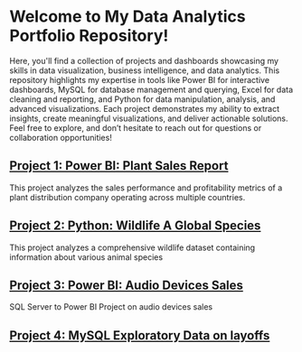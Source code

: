 #  Welcome to My Data Analytics Portfolio Repository!

Here, you'll find a collection of projects and dashboards showcasing my skills in data visualization, business intelligence, and data analytics. This repository highlights my expertise in tools like Power BI for interactive dashboards, MySQL for database management and querying, Excel for data cleaning and reporting, and Python for data manipulation, analysis, and advanced visualizations. Each project demonstrates my ability to extract insights, create meaningful visualizations, and deliver actionable solutions. Feel free to explore, and don’t hesitate to reach out for questions or collaboration opportunities!

## [Project 1: Power BI: Plant Sales Report](https://github.com/Ruben-Eduard/PortfolioProjects/tree/main/Power%20BI)

This project analyzes the sales performance and profitability metrics of a plant distribution company operating across multiple countries.

## [Project 2: Python: Wildlife A Global Species](https://github.com/Ruben-Eduard/PortfolioProjects/tree/main/Python)

This project analyzes a comprehensive wildlife dataset containing information about various animal species

## [Project 3: Power BI: Audio Devices Sales](https://github.com/Ruben-Eduard/PortfolioProjects/tree/main/Power%20BI%20Audio)

SQL Server to Power BI Project on audio devices sales

## [Project 4: MySQL Exploratory Data on layoffs](https://github.com/Ruben-Eduard/PortfolioProjects/tree/main/MySQL%20Project)
